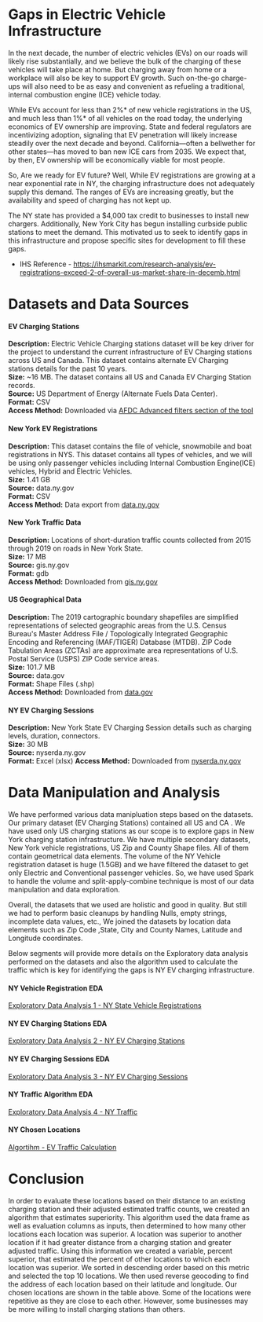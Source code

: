 # Gaps in Electric Vehicle Infrastructure

In the next decade, the number of electric vehicles (EVs) on our roads will likely rise substantially, and we believe the bulk of the charging of these vehicles will take place at home. But charging away from home or a workplace will also be key to support EV growth. Such on-the-go charge-ups will also need to be as easy and convenient as refueling a traditional, internal combustion engine (ICE) vehicle today. 

While EVs account for less than 2%* of new vehicle registrations in the US, and much less than 1%* of all vehicles on the road today, the underlying economics of EV ownership are improving. State and federal regulators are incentivizing adoption, signaling that EV penetration will likely increase steadily over the next decade and beyond. California—often a bellwether for other states—has moved to ban new ICE cars from 2035. We expect that, by then, EV ownership will be economically viable for most people.

So, Are we ready for EV future? Well, While EV registrations are growing at a near exponential rate in NY, the charging infrastructure does not adequately supply this demand. The ranges of EVs are increasing greatly, but the availability and speed of charging has not kept up.  

The NY state has provided a $4,000 tax credit to businesses to install new chargers. Additionally, New York City has begun installing curbside public stations to meet the demand. This motivated us to seek to identify gaps in this infrastructure and propose specific sites for development to fill these gaps. 

* IHS Reference - https://ihsmarkit.com/research-analysis/ev-registrations-exceed-2-of-overall-us-market-share-in-decemb.html

# Datasets and Data Sources

#### EV Charging Stations

**Description:** Electric Vehicle Charging stations dataset will be key driver for the project to understand the current infrastructure of EV Charging stations across US and Canada. This dataset contains alternate EV Charging stations details for the past 10 years.  
**Size:** ~16 MB. The dataset contains all US and Canada EV Charging Station records.  
**Source:** US Department of Energy (Alternate Fuels Data Center).  
**Format:** CSV  
**Access Method:** Downloaded via [AFDC Advanced filters section of the tool](https://afdc.energy.gov/fuels/electricity_locations.html#/analyze)

#### New York EV Registrations

**Description:** This dataset contains the file of vehicle, snowmobile and boat registrations in NYS. This dataset contains all types of vehicles, and we will be using only passenger vehicles including Internal Combustion Engine(ICE) vehicles, Hybrid and Electric Vehicles.  
**Size:** 1.41 GB  
**Source:** data.ny.gov   
**Format:** CSV  
**Access Method:** Data export from [data.ny.gov](https://data.ny.gov/Transportation/Vehicle-Snowmobile-and-Boat-Registrations/w4pv-hbkt)

#### New York Traffic Data

**Description:** Locations of short-duration traffic counts collected from 2015 through 2019 on roads in New York State.  
**Size:** 17 MB  
**Source:** gis.ny.gov  
**Format:** gdb  
**Access Method:** Downloaded from [gis.ny.gov](https://gis.ny.gov/gisdata/inventories/details.cfm?DSID=1280)

#### US Geographical Data

**Description:** The 2019 cartographic boundary shapefiles are simplified representations of selected geographic areas from the U.S. Census Bureau's Master Address File / Topologically Integrated Geographic Encoding and Referencing (MAF/TIGER) Database (MTDB). ZIP Code Tabulation Areas (ZCTAs) are approximate area representations of U.S. Postal Service (USPS) ZIP Code service areas.  
**Size:** 101.7 MB  
**Source:** data.gov  
**Format:** Shape Files (.shp)  
**Access Method:** Downloaded from [data.gov](https://catalog.data.gov/dataset/2019-cartographic-boundary-shapefile-2010-zip-code-tabulation-areas-for-united-states-1-500000)

#### NY EV Charging Sessions

**Description:** New York State EV Charging Session details such as charging levels, duration, connectors.  
**Size:** 30 MB  
**Source:** nyserda.ny.gov  
**Format:** Excel (xlsx) 
**Access Method:** Downloaded from [nyserda.ny.gov](https://www.nyserda.ny.gov/-/media/Files/Publications/Research/Transportation/EValuateNY-ZIP-File.zip?la=en)

# Data Manipulation and Analysis

We have performed various data manipluation steps based on the datasets. Our primary dataset (EV Charging Stations) contained all US and CA . We have used only US charging stations as our scope is to explore gaps in New York charging station infrastructure. We have multiple secondary datasets, New York vehicle registrations, US Zip and County Shape files. All of them contain geometrical data elements. The volume of the NY Vehicle registration dataset is huge (1.5GB) and we have filtered the dataset to get only Electric and Conventional passenger vehicles. So, we have used Spark to handle the volume and split-apply-combine technique is most of our data manipulation and data exploration.

Overall, the datasets that we used are holistic and good in quality. But still we had to perform basic cleanups by handling Nulls, empty strings, incomplete data values, etc., We joined the datasets by location data elements such as
Zip Code ,State, City and County Names, Latitude and Longitude coordinates.

Below segments will provide more details on the Exploratory data analysis performed on the datasets and also the algorithm used to calculate the traffic which is key for identifying the gaps is NY EV charging infrastructure.

#### NY Vehicle Registration EDA

[Exploratory Data Analysis 1 - NY State Vehicle Registrations](1_EVCharge_Registrations_abakert_aramm.ipynb)

#### NY EV Charging Stations EDA

[Exploratory Data Analysis 2 - NY EV Charging Stations](2_EVCharge_ChargingStations_abakert_aramm.ipynb)

#### NY EV Charging Sessions EDA

[Exploratory Data Analysis 3 - NY EV Charging Sessions](3_EVCharge_ChargingSessions_abakert_aramm.ipynb)

#### NY Traffic Algorithm EDA

[Exploratory Data Analysis 4 - NY Traffic](4_EVCharge_Traffic_Algorithm_abakert_aramm.ipynb)

#### NY Chosen Locations

[Algortihm - EV Traffic Calculation](5_EVCharge_Locations_abakert_aramm.ipynb)

# Conclusion

In order to evaluate these locations based on their distance to an existing charging station and their adjusted estimated traffic counts, we created an algorithm that estimates superiority. This algorithm used the data frame as well as evaluation columns as inputs, then determined to how many other locations each location was superior. A location was superior to another location if it had greater distance from a charging station and greater adjusted traffic. Using this information we created a variable, percent superior, that estimated the percent of other locations to which each location was superior. We sorted in descending order based on this metric and selected the top 10 locations. We then used reverse geocoding to find the address of each location based on their latitude and longitude. Our chosen locations are shown in the table above. Some of the locations were repetitive as they are close to each other. However, some businesses may be more willing to install charging stations than others.
